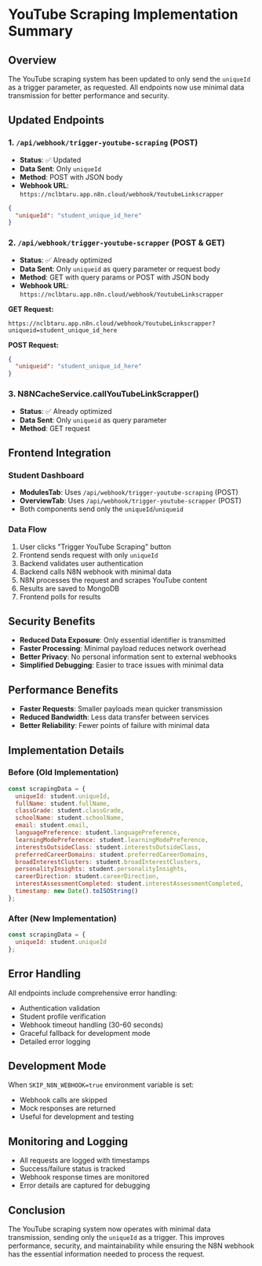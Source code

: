 # YouTube Scraping Implementation Summary

## Overview
The YouTube scraping system has been updated to only send the `uniqueId` as a trigger parameter, as requested. All endpoints now use minimal data transmission for better performance and security.

## Updated Endpoints

### 1. `/api/webhook/trigger-youtube-scraping` (POST)
- **Status**: ✅ Updated
- **Data Sent**: Only `uniqueId`
- **Method**: POST with JSON body
- **Webhook URL**: `https://nclbtaru.app.n8n.cloud/webhook/YoutubeLinkscrapper`

```json
{
  "uniqueId": "student_unique_id_here"
}
```

### 2. `/api/webhook/trigger-youtube-scrapper` (POST & GET)
- **Status**: ✅ Already optimized
- **Data Sent**: Only `uniqueid` as query parameter or request body
- **Method**: GET with query params or POST with JSON body
- **Webhook URL**: `https://nclbtaru.app.n8n.cloud/webhook/YoutubeLinkscrapper`

**GET Request:**
```
https://nclbtaru.app.n8n.cloud/webhook/YoutubeLinkscrapper?uniqueid=student_unique_id_here
```

**POST Request:**
```json
{
  "uniqueid": "student_unique_id_here"
}
```

### 3. N8NCacheService.callYouTubeLinkScrapper()
- **Status**: ✅ Already optimized
- **Data Sent**: Only `uniqueid` as query parameter
- **Method**: GET request

## Frontend Integration

### Student Dashboard
- **ModulesTab**: Uses `/api/webhook/trigger-youtube-scraping` (POST)
- **OverviewTab**: Uses `/api/webhook/trigger-youtube-scrapper` (POST)
- Both components send only the `uniqueId`/`uniqueid`

### Data Flow
1. User clicks "Trigger YouTube Scraping" button
2. Frontend sends request with only `uniqueId`
3. Backend validates user authentication
4. Backend calls N8N webhook with minimal data
5. N8N processes the request and scrapes YouTube content
6. Results are saved to MongoDB
7. Frontend polls for results

## Security Benefits
- **Reduced Data Exposure**: Only essential identifier is transmitted
- **Faster Processing**: Minimal payload reduces network overhead
- **Better Privacy**: No personal information sent to external webhooks
- **Simplified Debugging**: Easier to trace issues with minimal data

## Performance Benefits
- **Faster Requests**: Smaller payloads mean quicker transmission
- **Reduced Bandwidth**: Less data transfer between services
- **Better Reliability**: Fewer points of failure with minimal data

## Implementation Details

### Before (Old Implementation)
```javascript
const scrapingData = {
  uniqueId: student.uniqueId,
  fullName: student.fullName,
  classGrade: student.classGrade,
  schoolName: student.schoolName,
  email: student.email,
  languagePreference: student.languagePreference,
  learningModePreference: student.learningModePreference,
  interestsOutsideClass: student.interestsOutsideClass,
  preferredCareerDomains: student.preferredCareerDomains,
  broadInterestClusters: student.broadInterestClusters,
  personalityInsights: student.personalityInsights,
  careerDirection: student.careerDirection,
  interestAssessmentCompleted: student.interestAssessmentCompleted,
  timestamp: new Date().toISOString()
};
```

### After (New Implementation)
```javascript
const scrapingData = {
  uniqueId: student.uniqueId
};
```

## Error Handling
All endpoints include comprehensive error handling:
- Authentication validation
- Student profile verification
- Webhook timeout handling (30-60 seconds)
- Graceful fallback for development mode
- Detailed error logging

## Development Mode
When `SKIP_N8N_WEBHOOK=true` environment variable is set:
- Webhook calls are skipped
- Mock responses are returned
- Useful for development and testing

## Monitoring and Logging
- All requests are logged with timestamps
- Success/failure status is tracked
- Webhook response times are monitored
- Error details are captured for debugging

## Conclusion
The YouTube scraping system now operates with minimal data transmission, sending only the `uniqueId` as a trigger. This improves performance, security, and maintainability while ensuring the N8N webhook has the essential information needed to process the request.
